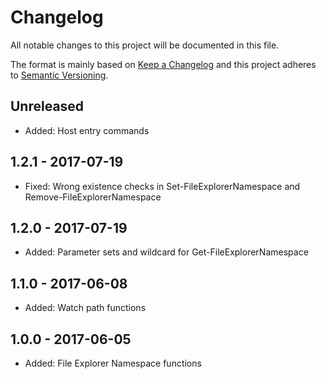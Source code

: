 # Changelog

All notable changes to this project will be documented in this file.

The format is mainly based on [Keep a Changelog](http://keepachangelog.com/)
and this project adheres to [Semantic Versioning](http://semver.org/).

## Unreleased

* Added: Host entry commands

## 1.2.1 - 2017-07-19

* Fixed: Wrong existence checks in Set-FileExplorerNamespace and Remove-FileExplorerNamespace

## 1.2.0 - 2017-07-19

* Added: Parameter sets and wildcard for Get-FileExplorerNamespace

## 1.1.0 - 2017-06-08

* Added: Watch path functions

## 1.0.0 - 2017-06-05

* Added: File Explorer Namespace functions
